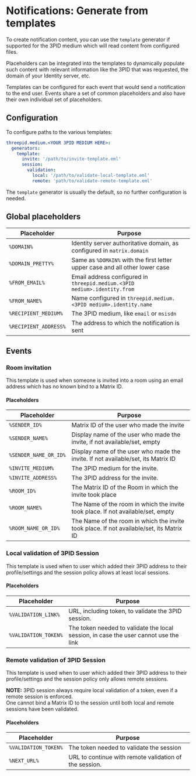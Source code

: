 # Notifications: Generate from templates
To create notification content, you can use the `template` generator if supported for the 3PID medium which will read
content from configured files.

Placeholders can be integrated into the templates to dynamically populate such content with relevant information like
the 3PID that was requested, the domain of your Identity server, etc.

Templates can be configured for each event that would send a notification to the end user. Events share a set of common
placeholders and also have their own individual set of placeholders.

## Configuration
To configure paths to the various templates:
```yaml
threepid.medium.<YOUR 3PID MEDIUM HERE>:
  generators:
    template:
      invite: '/path/to/invite-template.eml'
      session:
        validation:
          local: '/path/to/validate-local-template.eml'
          remote: 'path/to/validate-remote-template.eml'
```
The `template` generator is usually the default, so no further configuration is needed.

##  Global placeholders
| Placeholder           | Purpose                                                                      |
|-----------------------|------------------------------------------------------------------------------|
| `%DOMAIN%`            | Identity server authoritative domain, as configured in `matrix.domain`       |
| `%DOMAIN_PRETTY%`     | Same as `%DOMAIN%` with the first letter upper case and all other lower case |
| `%FROM_EMAIL%`        | Email address configured in `threepid.medium.<3PID medium>.identity.from`    |
| `%FROM_NAME%`         | Name configured in `threepid.medium.<3PID medium>.identity.name`             |
| `%RECIPIENT_MEDIUM%`  | The 3PID medium, like `email` or `msisdn`                                    |
| `%RECIPIENT_ADDRESS%` | The address to which the notification is sent                                |

## Events
### Room invitation
This template is used when someone is invited into a room using an email address which has no known bind to a Matrix ID.
#### Placeholders
| Placeholder           | Purpose                                                                                  |
|-----------------------|------------------------------------------------------------------------------------------|
| `%SENDER_ID%`         | Matrix ID of the user who made the invite                                                |
| `%SENDER_NAME%`       | Display name of the user who made the invite, if not available/set, empty                |
| `%SENDER_NAME_OR_ID%` | Display name of the user who made the invite. If not available/set, its Matrix ID        |
| `%INVITE_MEDIUM%`     | The 3PID medium for the invite.                                                          |
| `%INVITE_ADDRESS%`    | The 3PID address for the invite.                                                         |
| `%ROOM_ID%`           | The Matrix ID of the Room in which the invite took place                                 |
| `%ROOM_NAME%`         | The Name of the room in which the invite took place. If not available/set, empty         |
| `%ROOM_NAME_OR_ID%`   | The Name of the room in which the invite took place. If not available/set, its Matrix ID |

### Local validation of 3PID Session
This template is used when to user which added their 3PID address to their profile/settings and the session policy
allows at least local sessions.  

#### Placeholders
| Placeholder          | Purpose                                                                              |
|----------------------|--------------------------------------------------------------------------------------|
| `%VALIDATION_LINK%`  | URL, including token, to validate the 3PID session.                                  |
| `%VALIDATION_TOKEN%` | The token needed to validate the local session, in case the user cannot use the link |

### Remote validation of 3PID Session
This template is used when to user which added their 3PID address to their profile/settings and the session policy only
allows remote sessions.

**NOTE:** 3PID session always require local validation of a token, even if a remote session is enforced.  
One cannot bind a Matrix ID to the session until both local and remote sessions have been validated.

#### Placeholders
| Placeholder          | Purpose                                                |
|----------------------|--------------------------------------------------------|
| `%VALIDATION_TOKEN%` | The token needed to validate the session               |
| `%NEXT_URL%`         | URL to continue with remote validation of the session. |
